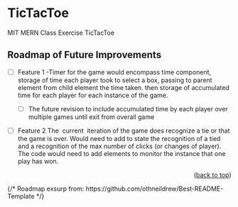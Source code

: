 # TicTacToe
MIT MERN Class Exercise TicTacToe


<!-- ROADMAP -->
## Roadmap of Future Improvements

- [ ] Feature 1 -Timer for the game would encompass time component, storage of time each player took to select a box, passing to parent element from child element the time taken. then storage of accumulated time for each player for each instance of the game.
    - [ ] The future revision to include accumulated time by each player over multiple games until exit from overall game 
- [ ] Feature 2 The  current  iteration of the game does recognize a tie or that the game is over. Would need to add to state the recognition of a tied and a recognition of the max number of clicks (or changes of player). The code would need to add elements to monitor the instance that one play has won. 

    



<p align="right">(<a href="#readme-top">back to top</a>)</p>
{/* Roadmap exsurp from:  https://github.com/othneildrew/Best-README-Template      */}

